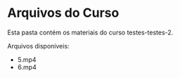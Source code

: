 # Arquivos do Curso

Esta pasta contém os materiais do curso testes-testes-2.

Arquivos disponíveis:
- 5.mp4
- 6.mp4